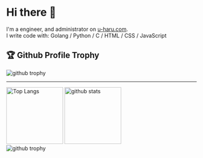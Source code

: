 # Hi there 👋

<!--
**u-haru/u-haru** is a ✨ _special_ ✨ repository because its `README.md` (this file) appears on your GitHub profile.
Here are some ideas to get you started:
- 🔭 I’m currently working on ...
- 🌱 I’m currently learning ...
- 👯 I’m looking to collaborate on ...
- 🤔 I’m looking for help with ...
- 💬 Ask me about ...
- 📫 How to reach me: ...
- 😄 Pronouns: ...
- ⚡ Fun fact: ...
-->

I'm a engineer, and administrator on [u-haru.com](https://u-haru.com/).  
I write code with: Golang / Python / C / HTML / CSS / JavaScript

## 🏆 Github Profile Trophy
<img alt="github trophy" src="https://github-profile-trophy.vercel.app/?username=u-haru&theme=onedark&column=7" />

---

<div align="left">
    <img alt="Top Langs" height="150px" src="https://github-readme-stats.vercel.app/api/top-langs/?username=u-haru&layout=compact&theme=onedark" />
    <img alt="github stats" height="150px" src="https://github-readme-stats.vercel.app/api?username=u-haru&theme=onedark" />
</div>
<img alt="github trophy" src="http://github-profile-summary-cards.vercel.app/api/cards/profile-details?username=u-haru&theme=dracula" />
